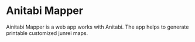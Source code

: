 # Anitabi Mapper

Ainitabi Mapper is a web app works with Anitabi.
The app helps to generate printable customized junrei maps.
